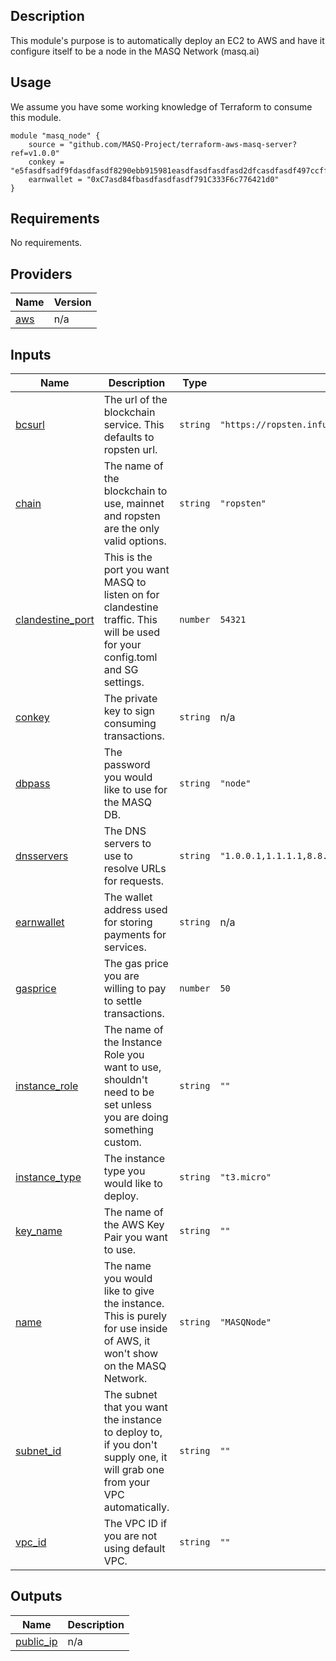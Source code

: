 ## Description
This module's purpose is to automatically deploy an EC2 to AWS and have it configure itself to be a node in the MASQ Network (masq.ai)

## Usage
We assume you have some working knowledge of Terraform to consume this module.
```HCL
module "masq_node" {
    source = "github.com/MASQ-Project/terraform-aws-masq-server?ref=v1.0.0"
    conkey = "e5fasdfsadf9fdasdfasdf8290ebb915981easdfasdfasdfasd2dfcasdfasdf497ccff72876f"
    earnwallet = "0xC7asd84fbasdfasdfasdf791C333F6c776421d0"
}
```
<!-- BEGIN_TF_DOCS -->
## Requirements

No requirements.

## Providers

| Name | Version |
|------|---------|
| <a name="provider_aws"></a> [aws](#provider\_aws) | n/a |

## Inputs

| Name | Description | Type | Default | Required |
|------|-------------|------|---------|:--------:|
| <a name="input_bcsurl"></a> [bcsurl](#input\_bcsurl) | The url of the blockchain service.  This defaults to ropsten url. | `string` | `"https://ropsten.infura.io/v3/0ead23143b174f6983c76f69ddcf4026"` | no |
| <a name="input_chain"></a> [chain](#input\_chain) | The name of the blockchain to use, mainnet and ropsten are the only valid options. | `string` | `"ropsten"` | no |
| <a name="input_clandestine_port"></a> [clandestine\_port](#input\_clandestine\_port) | This is the port you want MASQ to listen on for clandestine traffic.  This will be used for your config.toml and SG settings. | `number` | `54321` | no |
| <a name="input_conkey"></a> [conkey](#input\_conkey) | The private key to sign consuming transactions. | `string` | n/a | yes |
| <a name="input_dbpass"></a> [dbpass](#input\_dbpass) | The password you would like to use for the MASQ DB. | `string` | `"node"` | no |
| <a name="input_dnsservers"></a> [dnsservers](#input\_dnsservers) | The DNS servers to use to resolve URLs for requests. | `string` | `"1.0.0.1,1.1.1.1,8.8.8.8,9.9.9.9"` | no |
| <a name="input_earnwallet"></a> [earnwallet](#input\_earnwallet) | The wallet address used for storing payments for services. | `string` | n/a | yes |
| <a name="input_gasprice"></a> [gasprice](#input\_gasprice) | The gas price you are willing to pay to settle transactions. | `number` | `50` | no |
| <a name="input_instance_role"></a> [instance\_role](#input\_instance\_role) | The name of the Instance Role you want to use, shouldn't need to be set unless you are doing something custom. | `string` | `""` | no |
| <a name="input_instance_type"></a> [instance\_type](#input\_instance\_type) | The instance type you would like to deploy. | `string` | `"t3.micro"` | no |
| <a name="input_key_name"></a> [key\_name](#input\_key\_name) | The name of the AWS Key Pair you want to use. | `string` | `""` | no |
| <a name="input_name"></a> [name](#input\_name) | The name you would like to give the instance.  This is purely for use inside of AWS, it won't show on the MASQ Network. | `string` | `"MASQNode"` | no |
| <a name="input_subnet_id"></a> [subnet\_id](#input\_subnet\_id) | The subnet that you want the instance to deploy to, if you don't supply one, it will grab one from your VPC automatically. | `string` | `""` | no |
| <a name="input_vpc_id"></a> [vpc\_id](#input\_vpc\_id) | The VPC ID if you are not using default VPC. | `string` | `""` | no |

## Outputs

| Name | Description |
|------|-------------|
| <a name="output_public_ip"></a> [public\_ip](#output\_public\_ip) | n/a |
<!-- END_TF_DOCS -->